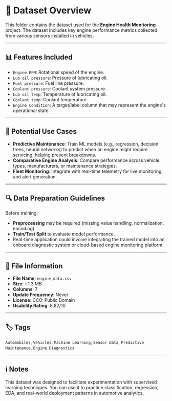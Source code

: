 
# 📁 Dataset Overview

This folder contains the dataset used for the **Engine Health Monitoring** project. The dataset includes key engine performance metrics collected from various sensors installed in vehicles.

---

## 📊 Features Included

- `Engine RPM`: Rotational speed of the engine.
- `Lub oil pressure`: Pressure of lubricating oil.
- `Fuel pressure`: Fuel line pressure.
- `Coolant pressure`: Coolant system pressure.
- `Lub oil temp`: Temperature of lubricating oil.
- `Coolant temp`: Coolant temperature.
- `Engine Condition`: A target/label column that may represent the engine's operational state.

---

## 🧠 Potential Use Cases

- **Predictive Maintenance**: Train ML models (e.g., regression, decision trees, neural networks) to predict when an engine might require servicing, helping prevent breakdowns.
- **Comparative Engine Analysis**: Compare performance across vehicle types, manufacturers, or maintenance strategies.
- **Fleet Monitoring**: Integrate with real-time telemetry for live monitoring and alert generation.

---

## 🔍 Data Preparation Guidelines

Before training:
- **Preprocessing** may be required (missing value handling, normalization, encoding).
- **Train/Test Split** to evaluate model performance.
- Real-time application could involve integrating the trained model into an onboard diagnostic system or cloud-based engine monitoring platform.

---

## 📁 File Information

- **File Name**: `engine_data.csv`
- **Size**: ~1.3 MB
- **Columns**: 7
- **Update Frequency**: Never
- **License**: CC0: Public Domain
- **Usability Rating**: 8.82/10

---

## 🏷 Tags

`Automobiles`, `Vehicles`, `Machine Learning`, `Sensor Data`, `Predictive Maintenance`, `Engine Diagnostics`

---

## ℹ️ Notes

This dataset was designed to facilitate experimentation with supervised learning techniques. You can use it to practice classification, regression, EDA, and real-world deployment patterns in automotive analytics.

